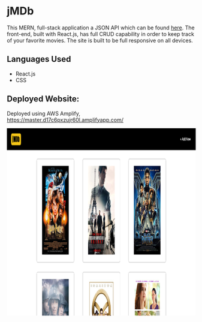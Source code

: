# jMDb
This MERN, full-stack application a JSON API which can be found <a href="https://github.com/jmripper/Backend-API">here</a>. The front-end, built with React.js, has full CRUD capability in order to keep track of your favorite movies. The site is built to be full responsive on all devices.

## Languages Used
- React.js
- CSS

## Deployed Website:
Deployed using AWS Amplify, https://master.d17c6pxzujr60l.amplifyapp.com/

<img src="src/jmdb.png" width="100%" height="500px">
